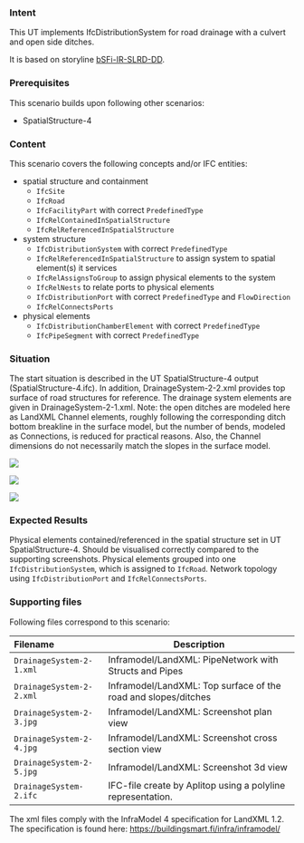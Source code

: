 ### Intent

This UT implements IfcDistributionSystem for road drainage with a culvert and open side ditches.

It is based on storyline [bSFi-IR-SLRD-DD](https://app.box.com/s/x9q3q62tcc77hdqpdw0vjncj7bg3byay).

### Prerequisites

This scenario builds upon following other scenarios:

- SpatialStructure-4

### Content

This scenario covers the following concepts and/or IFC entities:

- spatial structure and containment
    - `IfcSite`
    - `IfcRoad`
    - `IfcFacilityPart` with correct `PredefinedType`
    - `IfcRelContainedInSpatialStructure`
    - `IfcRelReferencedInSpatialStructure`
- system structure
    - `IfcDistributionSystem` with correct `PredefinedType`
    - `IfcRelReferencedInSpatialStructure` to assign system to spatial element(s) it services
    - `IfcRelAssignsToGroup` to assign physical elements to the system
    - `IfcRelNests` to relate ports to physical elements
    - `IfcDistributionPort` with correct `PredefinedType` and `FlowDirection`
    - `IfcRelConnectsPorts` 
- physical elements 
    - `IfcDistributionChamberElement` with correct `PredefinedType`
    - `IfcPipeSegment` with correct `PredefinedType`

### Situation

The start situation is described in the UT SpatialStructure-4 output (SpatialStructure-4.ifc).
In addition, DrainageSystem-2-2.xml provides top surface of road structures for reference.
The drainage system elements are given in DrainageSystem-2-1.xml.
Note: the open ditches are modeled here as LandXML Channel elements, roughly following the 
corresponding ditch bottom breakline in the surface model, but the number of bends, modeled as
Connections, is reduced for practical reasons. Also, the Channel dimensions do not necessarily 
match the slopes in the surface model.

![](../DrainageSystem-2/DrainageSystem-2-3.JPG)



![](../DrainageSystem-2/DrainageSystem-2-4.JPG)



![](../DrainageSystem-2/DrainageSystem-2-5.JPG)

### Expected Results

Physical elements contained/referenced in the spatial structure set in UT SpatialStructure-4.
Should be visualised correctly compared to the supporting screenshots.
Physical elements grouped into one `IfcDistributionSystem`, which is assigned to `IfcRoad`.
Network topology using `IfcDistributionPort` and `IfcRelConnectsPorts`.

### Supporting files

Following files correspond to this scenario:

| Filename                 | Description                                                  |
| :----------------------- | ------------------------------------------------------------ |
| `DrainageSystem-2-1.xml` | Inframodel/LandXML: PipeNetwork with Structs and Pipes       |
| `DrainageSystem-2-2.xml` | Inframodel/LandXML: Top surface of the road and slopes/ditches |
| `DrainageSystem-2-3.jpg` | Inframodel/LandXML: Screenshot plan view                     |
| `DrainageSystem-2-4.jpg` | Inframodel/LandXML: Screenshot cross section view            |
| `DrainageSystem-2-5.jpg` | Inframodel/LandXML: Screenshot 3d view                       |
| `DrainageSystem-2.ifc`   | IFC-file create by Aplitop using a polyline representation.  |

The xml files comply with the InfraModel 4 specification for LandXML 1.2. The specification is found here: https://buildingsmart.fi/infra/inframodel/
